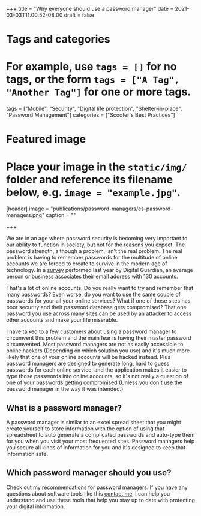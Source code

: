 +++
title = "Why everyone should use a password manager"
date = 2021-03-03T11:00:52-08:00
draft = false

# Tags and categories
# For example, use `tags = []` for no tags, or the form `tags = ["A Tag", "Another Tag"]` for one or more tags.
tags = ["Mobile", "Security", "Digital life protection", "Shelter-in-place", "Password Management"]
categories = ["Scooter's Best Practices"]

# Featured image
# Place your image in the `static/img/` folder and reference its filename below, e.g. `image = "example.jpg"`.
[header]
image = "publications/password-managers/cs-password-managers.png"
caption = ""

+++

We are in an age where password security is becoming very important to our ability to function in society, but not for the reasons you expect. The password strength, although a problem, isn't the real problem. The real problem is having to remember passwords for the multitude of online accounts we are forced to create to survive in the modern age of technology. In a [survey](https://digitalguardian.com/blog/uncovering-password-habits-are-users-password-security-habits-improving-infographic) performed last year by Digital Guardian, an average person or business associates their email address with 130 accounts.

That's a lot of online accounts. Do you really want to try and remember that many passwords? Even worse, do you want to use the same couple of passwords for your all your online services? What if one of those sites has poor security and their password database gets compromised? That one password you use across many sites can be used by an attacker to access other accounts and make your life miserable.

I have talked to a few customers about using a password manager to circumvent this problem and the main fear is having their master password circumvented. Most password managers are not as easily accessible to online hackers (Depending on which solution you use) and it's much more likely that one of your online accounts will be hacked instead. Plus password managers are designed to generate long, hard to guess passwords for each online service, and the application makes it easier to type those passwords into online accounts, so it's not really a question of one of your passwords getting compromised (Unless you don't use the password manager in the way it was intended.)

## What is a password manager?

A password manager is similar to an excel spread sheet that you might create yourself to store information with the option of using that spreadsheet to auto generate a complicated passwords and auto-type them for you when you visit your most frequented sites. Password managers help you secure all kinds of information for you and it's designed to keep that information safe.


## Which password manager should you use?

Check out my [recommendations](/recommendations/recommendation-password-managers/) for password managers. If you have any questions about software tools like this [contact me](/#contact), I can help you understand and use these tools that help you stay up to date with protecting your digital information.